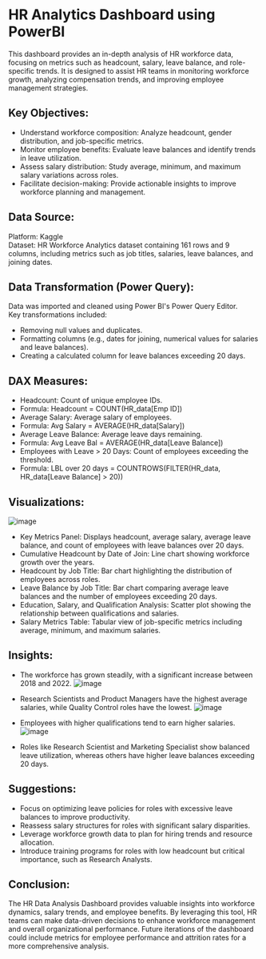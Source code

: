 # HR Analytics Dashboard using PowerBI
This dashboard provides an in-depth analysis of HR workforce data, focusing on metrics such as headcount, salary, leave balance, and role-specific trends. It is designed to assist HR teams in monitoring workforce growth, analyzing compensation trends, and improving employee management strategies.

## Key Objectives:
- Understand workforce composition: Analyze headcount, gender distribution, and job-specific metrics.
- Monitor employee benefits: Evaluate leave balances and identify trends in leave utilization.
- Assess salary distribution: Study average, minimum, and maximum salary variations across roles.
- Facilitate decision-making: Provide actionable insights to improve workforce planning and management.

## **Data Source:** <br>
Platform: Kaggle <br>
Dataset: HR Workforce Analytics dataset containing 161 rows and 9 columns, including metrics such as job titles, salaries, leave balances, and joining dates.<br>

## **Data Transformation (Power Query):**<br>
Data was imported and cleaned using Power BI's Power Query Editor.<br>
Key transformations included:
- Removing null values and duplicates.<br>
- Formatting columns (e.g., dates for joining, numerical values for salaries and leave balances).<br>
- Creating a calculated column for leave balances exceeding 20 days.<br>

## **DAX Measures:**

- Headcount: Count of unique employee IDs.<br>
- Formula: Headcount = COUNT(HR_data[Emp ID])<br>
- Average Salary: Average salary of employees.<br>
- Formula: Avg Salary = AVERAGE(HR_data[Salary])<br>
- Average Leave Balance: Average leave days remaining.<br>
- Formula: Avg Leave Bal = AVERAGE(HR_data[Leave Balance])<br>
- Employees with Leave > 20 Days: Count of employees exceeding the threshold.<br>
- Formula: LBL over 20 days = COUNTROWS(FILTER(HR_data, HR_data[Leave Balance] > 20))

## Visualizations:
![image](https://github.com/user-attachments/assets/0d5b3320-7940-4c22-aaa4-8944e4152dc4)

- Key Metrics Panel:
Displays headcount, average salary, average leave balance, and count of employees with leave balances over 20 days.
- Cumulative Headcount by Date of Join:
Line chart showing workforce growth over the years.
- Headcount by Job Title:
Bar chart highlighting the distribution of employees across roles.
- Leave Balance by Job Title:
Bar chart comparing average leave balances and the number of employees exceeding 20 days.
- Education, Salary, and Qualification Analysis:
Scatter plot showing the relationship between qualifications and salaries.
- Salary Metrics Table:
Tabular view of job-specific metrics including average, minimum, and maximum salaries.

## Insights:
- The workforce has grown steadily, with a significant increase between 2018 and 2022.
![image](https://github.com/user-attachments/assets/5070d3d2-65a6-4a33-ad52-b8cf90f43b71)

- Research Scientists and Product Managers have the highest average salaries, while Quality Control roles have the lowest.
![image](https://github.com/user-attachments/assets/157e4be1-f23e-4a44-a351-f463b41b3e1d)

- Employees with higher qualifications tend to earn higher salaries.
![image](https://github.com/user-attachments/assets/c326838e-ad09-4f9c-ac58-e9e9ee1edf00)

- Roles like Research Scientist and Marketing Specialist show balanced leave utilization, whereas others have higher leave balances exceeding 20 days. 
 
## Suggestions:
- Focus on optimizing leave policies for roles with excessive leave balances to improve productivity.
- Reassess salary structures for roles with significant salary disparities.
- Leverage workforce growth data to plan for hiring trends and resource allocation.
- Introduce training programs for roles with low headcount but critical importance, such as Research Analysts.

## Conclusion: 
The HR Data Analysis Dashboard provides valuable insights into workforce dynamics, salary trends, and employee benefits. By leveraging this tool, HR teams can make data-driven decisions to enhance workforce management and overall organizational performance. Future iterations of the dashboard could include metrics for employee performance and attrition rates for a more comprehensive analysis.


